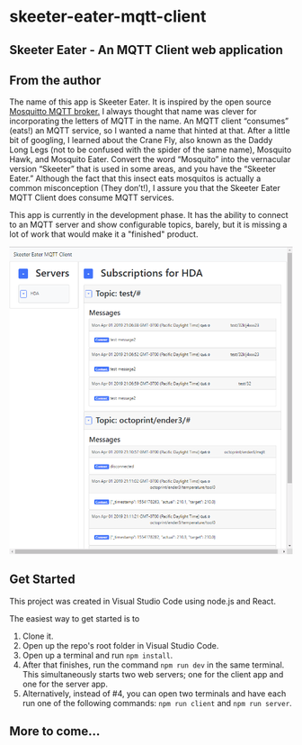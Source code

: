 # skeeter-eater-mqtt-client

## Skeeter Eater - An MQTT Client web application

## From the author

The name of this app is Skeeter Eater. It is inspired by the open source [Mosquitto MQTT broker.](https://mosquitto.org/) I always thought that name was clever for incorporating the letters of MQTT in the name. An MQTT client “consumes” (eats!) an MQTT service, so I wanted a name that hinted at that. After a little bit of googling, I learned about the Crane Fly, also known as the Daddy Long Legs (not to be confused with the spider of the same name), Mosquito Hawk, and Mosquito Eater. Convert the word “Mosquito” into the vernacular version “Skeeter” that is used in some areas, and you have the “Skeeter Eater.” Although the fact that this insect eats mosquitos is actually a common misconception (They don’t!), I assure you that the Skeeter Eater MQTT Client does consume MQTT services.

This app is currently in the development phase. It has the ability to connect to an MQTT server and show configurable topics, barely, but it is missing a lot of work that would make it a "finished" product.

![alt text](screenshots/skeeter-eater-screenshot-1.png "Screenshot 1")

## Get Started

This project was created in Visual Studio Code using node.js and React.

The easiest way to get started is to

1.  Clone it.
2.  Open up the repo's root folder in Visual Studio Code.
3.  Open up a terminal and run `npm install`.
4.  After that finishes, run the command `npm run dev` in the same terminal. This simultaneously starts two web servers; one for the client app and one for the server app.
5.  Alternatively, instead of #4, you can open two terminals and have each run one of the following commands: `npm run client` and `npm run server`.

## More to come...

